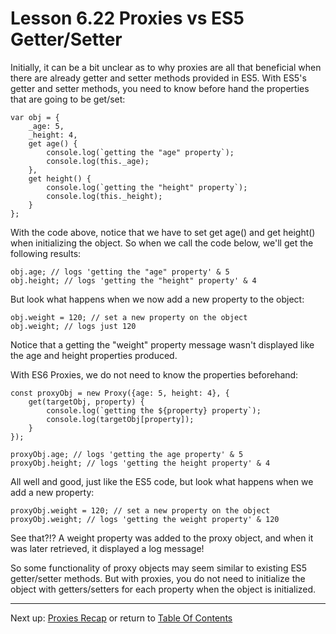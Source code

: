 # Lesson 6.22 Proxies vs ES5 Getter/Setter

Initially, it can be a bit unclear as to why proxies are all that beneficial when there are already getter and setter methods provided in ES5. With ES5's getter and setter methods, you need to know before hand the properties that are going to be get/set:
```
var obj = {
    _age: 5,
    _height: 4,
    get age() {
        console.log(`getting the "age" property`);
        console.log(this._age);
    },
    get height() {
        console.log(`getting the "height" property`);
        console.log(this._height);
    }
};
```
With the code above, notice that we have to set get age() and get height() when initializing the object. So when we call the code below, we'll get the following results:
```
obj.age; // logs 'getting the "age" property' & 5
obj.height; // logs 'getting the "height" property' & 4
```
But look what happens when we now add a new property to the object:
```
obj.weight = 120; // set a new property on the object
obj.weight; // logs just 120
```
Notice that a getting the "weight" property message wasn't displayed like the age and height properties produced.

With ES6 Proxies, we do not need to know the properties beforehand:
```
const proxyObj = new Proxy({age: 5, height: 4}, {
    get(targetObj, property) {
        console.log(`getting the ${property} property`);
        console.log(targetObj[property]);
    }
});

proxyObj.age; // logs 'getting the age property' & 5
proxyObj.height; // logs 'getting the height property' & 4
```
All well and good, just like the ES5 code, but look what happens when we add a new property:
```
proxyObj.weight = 120; // set a new property on the object
proxyObj.weight; // logs 'getting the weight property' & 120
```
See that?!? A weight property was added to the proxy object, and when it was later retrieved, it displayed a log message!

So some functionality of proxy objects may seem similar to existing ES5 getter/setter methods. But with proxies, you do not need to initialize the object with getters/setters for each property when the object is initialized.

- - -
Next up: [Proxies Recap](ND024_Part3_Lesson06_23.md) or return to [Table Of Contents](./ND024_TableOfContents.md)
